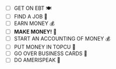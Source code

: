 - [ ] GET ON EBT 🍽️
- [ ] FIND A JOB 💼
- [ ] EARN MONEY 💰
- [ ] **MAKE MONEY!** 💸
- [ ] START AN ACCOUNTING OF MONEY 💰
- [ ] PUT MONEY IN TOPCU 🏦
- [ ] GO OVER BUSINESS CARDS 📇
- [ ] DO AMERISPEAK 🎯
